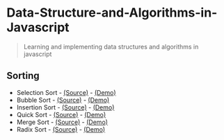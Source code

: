 # Data-Structure-and-Algorithms-in-Javascript
> Learning and implementing data structures and algorithms in javascript

## Sorting
* Selection Sort - 
  [(Source)](source) -
  [(Demo)](http://jsbin.com/sijomux/edit?js,console)
* Bubble Sort - 
  [(Source)]() -
  [(Demo)]()
* Insertion Sort - 
  [(Source)]() -
  [(Demo)]()
* Quick Sort - 
  [(Source)]() -
  [(Demo)]()
* Merge Sort - 
  [(Source)]() -
  [(Demo)]()
* Radix Sort - 
  [(Source)]() -
  [(Demo)]()